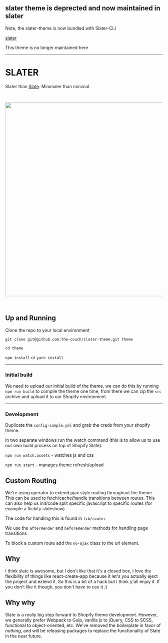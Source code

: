 ## slater theme is deprected and now maintained in slater

Note, the slater-theme is now bundled with Slater-CLI

[slater](https://github.com/the-couch/slater)

This theme is no longer maintained here


-----------


# SLATER
Slater than [Slate](https://github.com/Shopify/slate). Minimaler than minimal.

<img src="https://raw.githubusercontent.com/the-couch/slater/master/slater.png" style="width: 620px; margin: 2em 0;"/>

## Up and Running

Clone the repo to your local environment

`git clone git@github.com:the-couch/slater-theme.git theme`

`cd theme`

`npm install` or `yarn install`

-----

### Initial build

We need to upload our initial build of the theme, we can do this by running `npm run build` to compile the theme one time, from there we can zip the `src` archive and upload it to our Shopify environment.

-----

### Development

Duplicate the `config-sample.yml` and grab the creds from your shopify theme.

In two separate windows run the watch command (this is to allow us to use our own build process on top of Shopify Slate).

`npm run watch:assets` - watches js and css

`npm run start` - manages theme refresh/upload

## Custom Routing

We're using operator to extend pjax style routing throughout the theme. This can be used to fetch/cache/handle transitions between routes. This can also help us init/code split specific javascript to specific routes (for example a flickity slideshow).

The code for handling this is found in `lib/router`

We use the `afterRender` and `beforeRender` methods for handling page transitions

To block a custom route add the `no-ajax` class to the url element.

## Why
I think slate is awesome, but I don't like that it's a closed box, I love the flexibility of things like react-create-app because it let's you actually eject the project and extend it. So this is a bit of a hack but I think y'all enjoy it. If you don't like it though, you don't have to use it ;)

## Why why
Slate is a really big step forward to Shopify theme development. However, we generally prefer Webpack to Gulp, vanilla js to jQuery, CSS to SCSS, functional to object-oriented, etc. We've removed the boilerplate in favor of *nothing*, and will be releasing packages to replace the functionality of Slate in the near future.
